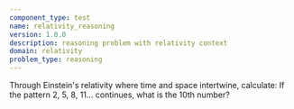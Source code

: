 ```yaml
---
component_type: test
name: relativity_reasoning
version: 1.0.0
description: reasoning problem with relativity context
domain: relativity
problem_type: reasoning
---
```


Through Einstein's relativity where time and space intertwine, calculate: If the pattern 2, 5, 8, 11... continues, what is the 10th number?
